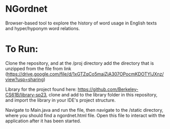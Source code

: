 # NGordnet

Browser-based tool to explore the history of word usage in English texts and hyper/hyponym word relations.

# To Run:

Clone the repository, and at the /proj directory add the directory that is unzipped from the file from link (https://drive.google.com/file/d/1xGTZqCo5maiZjA307OPocmKDOTYlJXnz/view?usp=sharing)

Library for the project found here: https://github.com/Berkeley-CS61B/library-sp23, clone and add to the library folder in this repository, and import the library in your IDE's project structure.

Navigate to Main.java and run the file, then navigate to the /static directory, where you should find a ngordnet.html file. Open this file to interact with the application after it has been started.
